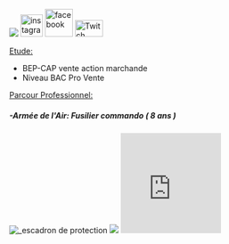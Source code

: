 <htlm>
    
  <head>
       <p><img src= "https://image-uniservice.linternaute.com/image/150/1389758640/11742809.jpg">          
          <a href="https://www.instagram.com/azekiell/">
<img width="40" height="40" src="https://png2.kisspng.com/sh/b8ff31f7ef359b1dec68c15d36d24758/L0KzQYi4UsE3N2g4TZGAYUO4RYWCVvE3OZY6TZCCNEW1SIKCVsE2OWQ5TKYAMEK5SIG7TwBvbz==/5a355496a61e55.7452819615134445026804.png" alt="instagram"></a>
          <a href="https://www.facebook.com/beauvallet.julien">
<img width="50" height="50" src="https://png2.kisspng.com/sh/e231742347c203d1df0b648f783d0d44/L0KzQYm3V8E2N6ZrgZH0aYP2gLBuTfxwb5Cye9H2cIX3dcO0ifNwdqQyftNsZXLyf7y0gBxqeF5miuY2c4TkfLr1TcVjPJNoSNg5Y3HmRIG3TsUzO2Y3TKI8MUW2QYeCUcI1QGk4SKc3cH7q/kisspng-logo-computer-icons-facebook-clip-art-stalin-5b4bc0f0cac400.5235240315316912488305.png" alt="facebook"></a>
          <a href="https://www.twitch.tv/djub0otv">
<img width="50" height="30"
src="https://icon-library.net//images/twitch-icon-png/twitch-icon-png-0.jpg" alt="Twitch"></a></p>           
  </head>
  <body>  
   <span style="text-decoration: underline;">Etude:</span>
       <ul>
         <li>BEP-CAP vente action marchande</li>
         <li>Niveau BAC Pro Vente</li>
       </ul>
  
   <span style="text-decoration: underline;">Parcour Professionnel:</span>
  
   
  <h5>-Armée de l'Air: Fusilier commando ( 8 ans )</h5>
   <p>
      <img src="https://unplyondotorg.files.wordpress.com/2015/11/fusco512.png?w=150&h=150" alt="_escadron de protection">
      <img src= "https://a4-images.myspacecdn.com/images04/8/c3f4ffcffe274591b6ae50a3f2e1cce5/full.jpg">
      <iframe src= "https://giphy.com/embed/9P94yLRR2R4LFNNXIg" width="180" height="180" frameBorder="0" class="giphy-embed" allowFullScreen>
         </p>
   
  <h5>-STEF: Agent de quai ( 2 ans )</h5>   
   <p>
      <img width="100" height="50" src= https://fracademic.com/pictures/frwiki/76/Logo_STEF-TFE.JPG alt="logo stef"></p>        

   <span style="text-decoration: underline;">Passions:</span>
   
  <h5>-Support numérique</h5>
    <p>
      <iframe src="https://giphy.com/embed/12Skx13YeskrIc" width="180" height="180" frameBorder="0" allowFullScreen>
      <iframe src="https://giphy.com/embed/bcPP9NMX1Zr9u" width="180" height="180" frameBorder="0" class="giphy-embed" allowFullScreen>
      </iframe>    
    </p></body>
    
    
    
   
    
    
    
    
    
    
    
    
    
    
    
  

</htlm>
